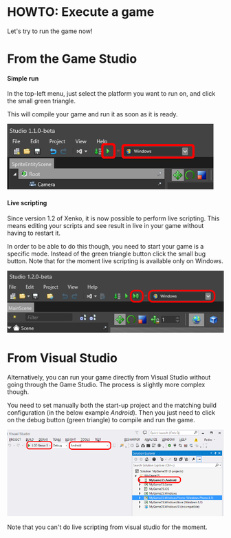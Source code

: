 # HOWTO: Execute a game

Let's try to run the game now!

# From the Game Studio

#### Simple run

In the top-left menu, just select the platform you want to run on, and click the small green triangle. 

This will compile your game and run it as soon as it is ready.

![media/launch-game.png](media/launch-game.png) 

#### Live scripting 

Since version 1.2 of Xenko, it is now possible to perform live scripting. This means editing your scripts and see result in live in your game without having to restart it.

In order to be able to do this though, you need to start your game is a specific mode. Instead of the green triangle button click the small bug button. Note that for the moment live scripting is available only on Windows.

![media/howto-execute-a-game-2.png](media/howto-execute-a-game-2.png) 

# From Visual Studio

Alternatively, you can run your game directly from Visual Studio without going through the Game Studio. The process is slightly more complex though.

You need to set manually both the start-up project and the matching build configuration (in the below example *Android*). Then you just need to click on the debug button (green triangle) to compile and run the game.

![media/howto-execute-a-game-3.png](media/howto-execute-a-game-3.png) 

Note that you can't do live scripting from visual studio for the moment.

 

